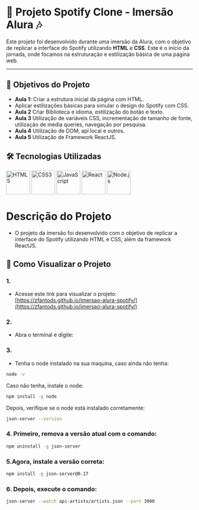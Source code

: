 ﻿# 🎵 Projeto Spotify Clone - Imersão Alura 🎶

Este projeto foi desenvolvido durante uma imersão da Alura, com o objetivo de replicar a interface do Spotify utilizando **HTML** e **CSS**. Este é o início da jornada, onde focamos na estruturação e estilização básica de uma página web.

---

## 🌟 Objetivos do Projeto

- **Aula 1:** Criar a estrutura inicial da página com HTML.
- Aplicar estilizações básicas para simular o design do Spotify com CSS.
- **Aula 2** Criar Biblioteca e idioma, estilização do botão e texto.
- **Aula 3** Utilização de variáveis CSS, incrementação de tamanho de fonte, utilização de media queries, navegação por pesquisa.
- **Aula 4** Utilização de DOM, api local e outros.
- **Aula 5** Utilização de Framework ReactJS.


## 🛠️ Tecnologias Utilizadas

<img src="https://cdn.jsdelivr.net/gh/devicons/devicon/icons/html5/html5-original.svg" alt="HTML5" width="64"/>
<img src="https://cdn.jsdelivr.net/gh/devicons/devicon/icons/css3/css3-original.svg" alt="CSS3" width="64"/>
<img src="https://cdn.jsdelivr.net/gh/devicons/devicon/icons/javascript/javascript-original.svg" alt="JavaScript" width="64"/>
<img src="https://cdn.jsdelivr.net/gh/devicons/devicon/icons/react/react-original.svg" alt="React" width="64"/>
<img src="https://cdn.jsdelivr.net/gh/devicons/devicon/icons/nodejs/nodejs-plain.svg" alt="Node.js" width="64"/>

# Descrição do Projeto

- O projeto da imersão foi desenvolvido com o objetivo de replicar a interface do Spotify utilizando HTML e CSS, além da framework ReactJS.

## 📌 Como Visualizar o Projeto

### 1. 
- Acesse este link para visualizar o projeto: [https://zfantods.github.io/imersao-alura-spotify/](https://zfantods.github.io/imersao-alura-spotify/)

### 2.
- Abra o terminal e digite:

### 3.

- Tenha o node instalado na sua maquina, caso ainda não tenha:

```bash
node -v
```

Caso não tenha, instale o node:

```bash
npm install -g node
```

Depois, verifique se o node está instalado corretamente:    

```bash
json-server --version
``` 
### 4. Primeiro, remova a versão atual com o comando:

```bash
npm uninstall -g json-server
```

### 5.Agora, instale a versão correta:

```bash
npm install -g json-server@0.17
``` 

### 6. Depois, execute o comando:

```bash
json-server --watch api-artists/artists.json --port 3000 
```
